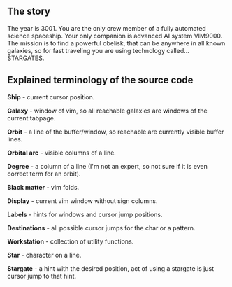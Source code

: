 ## The story

The year is 3001. You are the only crew member of a fully automated science
spaceship. Your only companion is advanced AI system VIM9000. The mission is to
find a powerful obelisk, that can be anywhere in all known galaxies, so for
fast traveling you are using technology called... STARGATES.

## Explained terminology of the source code

**Ship** - current cursor position.

**Galaxy** - window of vim, so all reachable galaxies are windows of the current
tabpage.

**Orbit** - a line of the buffer/window, so reachable are currently visible buffer
lines.

**Orbital arc** - visible columns of a line.

**Degree** - a column of a line (I'm not an expert, so not sure if it is even
correct term for an orbit).

**Black matter** - vim folds.

**Display** - current vim window without sign columns.

**Labels** - hints for windows and cursor jump positions.

**Destinations** - all possible cursor jumps for the char or a pattern.

**Workstation** - collection of utility functions.

**Star** - character on a line.

**Stargate** - a hint with the desired position, act of using a stargate is just
cursor jump to that hint.
